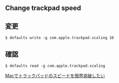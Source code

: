 ## Change trackpad speed

## 変更

```
$ defaults write -g com.apple.trackpad.scaling 16
```

## 確認

```
$ defaults read -g com.apple.trackpad.scaling
```

[Macでトラックパッドのスピードを限界突破したい](https://akataworks.hatenadiary.jp/entry/2015/07/17/212045)
